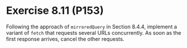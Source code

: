 # Exercise 8.11 (P153)

Following the approach of `mirroredQuery` in Section 8.4.4, implement a variant of `fetch` that requests several URLs concurrently.
As soon as the first response arrives, cancel the other requests.
